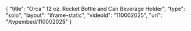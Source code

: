{
    "title": "Orca&trade; 12 oz. Rocket Bottle and Can Beverage Holder",
    "type": "solo",
    "layout": "iframe-static",
    "videoId": "110002025",
    "url": "\/tvpembed\/110002025"
}